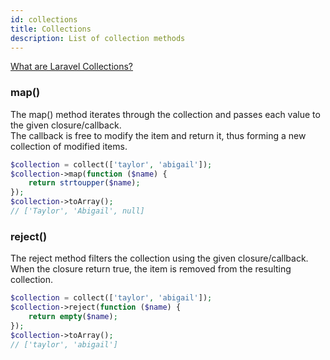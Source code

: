 ```yaml
---
id: collections
title: Collections
description: List of collection methods
---
```



[What are Laravel Collections?](../../guides/beginner/laravel_introduction_to_collections/)


### map()
The map() method iterates through the collection and passes each value to the given closure/callback.   
The callback is free to modify the item and return it, thus forming a new collection of modified items.
``` php
$collection = collect(['taylor', 'abigail']);
$collection->map(function ($name) { 
    return strtoupper($name);
});
$collection->toArray(); 
// ['Taylor', 'Abigail', null]
```


### reject()
The reject method filters the collection using the given closure/callback.  
When the closure return true, the item is removed from the resulting collection.

``` php
$collection = collect(['taylor', 'abigail']);
$collection->reject(function ($name) {
    return empty($name);
});
$collection->toArray(); 
// ['taylor', 'abigail']
```

